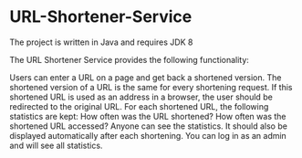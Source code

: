 # URL-Shortener-Service


The project is written in Java and requires JDK 8 

The URL Shortener Service provides the following functionality:

Users can enter a URL on a page and get back a shortened version. The shortened version of a URL is the same for every shortening request.
If this shortened URL is used as an address in a browser, the user should be redirected to the original URL.
For each shortened URL, the following statistics are kept:
How often was the URL shortened?
How often was the shortened URL accessed?
Anyone can see the statistics. It should also be displayed automatically after each shortening.
You can log in as an admin and will see all statistics.

